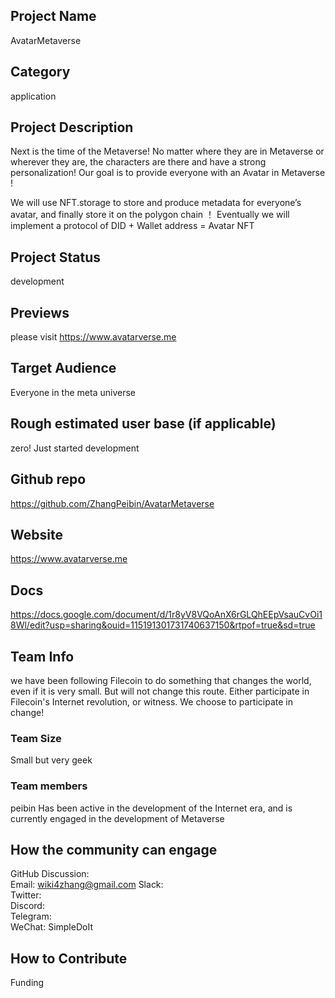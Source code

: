 ## Project Name <!-- Add your project name here with format "Project Name"-->
AvatarMetaverse

## Category 
<!--developer tooling, application, wallet, infrastructure, etc-->
application

## Project Description
<!--Describe your project in a few sentences. -->
Next is the time of the Metaverse!
No matter where they are in Metaverse or wherever they are, the characters are there and have a strong personalization!
Our goal is to provide everyone with an Avatar in Metaverse !

We will use NFT.storage to store and produce metadata for everyone’s avatar, and finally store it on the polygon chain ！
Eventually we will implement a protocol of DID + Wallet address = Avatar NFT

## Project Status
<!--brainstorming, fundraising, under development, beta, shipped, etc-->
development

## Previews
<!--Add some screenshots to give a preview of your product-->
please visit https://www.avatarverse.me

## Target Audience
<!--Describe who will be your project's users-->
Everyone in the meta universe

## Rough estimated user base (if applicable)
<!--How many users do you have right now?-->
zero! Just started development

## Github repo
<!--Attach a link to your GitHub repo if it's OSS-->
https://github.com/ZhangPeibin/AvatarMetaverse


## Website
<!--Link your website if available-->
https://www.avatarverse.me

## Docs
<!--Including a link to your project docs!-->
https://docs.google.com/document/d/1r8yV8VQoAnX6rGLQhEEpVsauCvOi18Wl/edit?usp=sharing&ouid=115191301731740637150&rtpof=true&sd=true

## Team Info
<!-- Introduce your amazing team - how many team members are working on this project and who are they?-->
we have been following Filecoin to do something that changes the world, even if it is very small. But will not change this route.
Either participate in Filecoin's Internet revolution, or witness. We choose to participate in change!

### Team Size  
Small but very geek

### Team members  
peibin
Has been active in the development of the Internet era, and is currently engaged in the development of Metaverse


## How the community can engage
GitHub Discussion: <!--Start a disucssion with the community here: https://github.com/filecoin-project/community/discussions/new and attach the link!-->  
Email:  wiki4zhang@gmail.com
Slack:  
Twitter:  
Discord:  
Telegram:  
WeChat:  SimpleDoIt

## How to Contribute
<!--How can the community contribute to your project?-->
Funding
